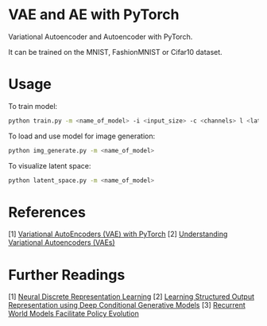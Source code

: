 # VAE and AE with PyTorch
Variational Autoencoder and Autoencoder with PyTorch. </p>
It can be trained on the MNIST, FashionMNIST or Cifar10 dataset. </p>
# Usage

To train model:

```bash
python train.py -m <name_of_model> -i <input_size> -c <channels> l <latent_size> -b <batch_size> -d <data_set> -ne <number_of_epochs> -lr <learning_rate> -rt <reconstruct_type>
```

To load and use model for image generation:
```bash
python img_generate.py -m <name_of_model>
```

To visualize latent space:
```bash
python latent_space.py -m <name_of_model>
```

# References
[1] [Variational AutoEncoders (VAE) with PyTorch](https://avandekleut.github.io/vae/)
[2] [Understanding Variational Autoencoders (VAEs)](https://towardsdatascience.com/understanding-variational-autoencoders-vaes-f70510919f73)

# Further Readings
[1] [Neural Discrete Representation Learning](https://arxiv.org/abs/1711.00937)
[2] [Learning Structured Output Representation using Deep Conditional Generative Models](https://arxiv.org/abs/2201.09874)
[3] [Recurrent World Models Facilitate Policy Evolution](https://papers.nips.cc/paper/2018/hash/2de5d16682c3c35007e4e92982f1a2ba-Abstract.html)
